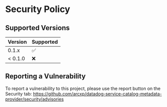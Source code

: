 # Security Policy

## Supported Versions

| Version | Supported          |
| ------- | ------------------ |
| 0.1.x   | :white_check_mark: |
| < 0.1.0 | :x:                |

## Reporting a Vulnerability

To report a vulnerability to this project, please use the report button on the Security tab: https://github.com/arcxp/datadog-service-catalog-metadata-provider/security/advisories
